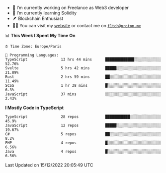 - 🔭 I’m currently working on Freelance as Web3 developer
- 🌱 I’m currently learning Solidity
- 🪶 Blockchain Enthusiast
- 👨‍💻 You can visit my [website](https://f1tch.xyz) or contact me on [`f1tch@proton.me`](mailto:f1tch@proton.me)

<!--START_SECTION:waka-->
📊 **This Week I Spent My Time On** 

```text
⌚︎ Time Zone: Europe/Paris

💬 Programming Languages: 
TypeScript               13 hrs 44 mins      █████████████░░░░░░░░░░░░   52.76% 
Svelte                   5 hrs 42 mins       █████░░░░░░░░░░░░░░░░░░░░   21.89% 
Rust                     2 hrs 59 mins       ██░░░░░░░░░░░░░░░░░░░░░░░   11.49% 
SCSS                     1 hr 38 mins        █░░░░░░░░░░░░░░░░░░░░░░░░   6.3% 
JavaScript               37 mins             ░░░░░░░░░░░░░░░░░░░░░░░░░   2.43%

```

**I Mostly Code in TypeScript** 

```text
TypeScript               28 repos            ███████████░░░░░░░░░░░░░░   45.9% 
JavaScript               12 repos            █████░░░░░░░░░░░░░░░░░░░░   19.67% 
C#                       5 repos             ██░░░░░░░░░░░░░░░░░░░░░░░   8.2% 
PHP                      4 repos             █░░░░░░░░░░░░░░░░░░░░░░░░   6.56% 
Java                     4 repos             █░░░░░░░░░░░░░░░░░░░░░░░░   6.56%

```



 Last Updated on 15/12/2022 20:05:49 UTC
<!--END_SECTION:waka-->

